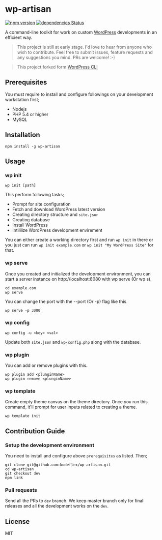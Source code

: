 # wp-artisan

[![npm version](https://badge.fury.io/js/wp-artisan.svg)](https://badge.fury.io/js/wp-artisan) [![dependencies Status](https://david-dm.org/kodeflex/wp-artisan/status.svg)](https://david-dm.org/kodeflex/wp-artisan)

A command-line toolkit for work on custom [WordPress](http://wordpress.org/) developments in an efficient way.

> This project is still at early stage.
> I'd love to hear from anyone who wish to contribute. Feel free to submit issues, feature requests and any suggestions you mind. PRs are welcome! :-)

> This project forked form [WordPress CLI](https://github.com/thinkholic/wordpress-cli/)

## Prerequisites

You must require to install and configure followings on your development workstation first;
* Nodejs
* PHP 5.4 or higher
* MySQL

## Installation

```
npm install -g wp-artisan
```

## Usage

### wp init

```
wp init [path]
```

This perform following tasks;

* Prompt for site configuration
* Fetch and download WordPress latest version
* Creating directory structure and `site.json`
* Creating database
* Install WordPress
* Intililize WordPress development envirement

You can either create a working directory first and run `wp init` in there or you just can run `wp init example.com` or `wp init "My WordPress Site"` for that.

### wp serve

Once you created and initialized the development environment, you can start a server instance on http://localhost:8080 with wp serve (Or wp s).

```
cd example.com
wp serve
```

You can change the port with the --port (Or -p) flag like this.

```
wp serve -p 3000
```

### wp config

```
wp config -u <key> <val>
```

Update both `site.json` and `wp-config.php` along with the database.

### wp plugin

You can add or remove plugins with this.

```
wp plugin add <plunginName>
wp plugin remove <plunginName>
```

### wp template

Create empty theme canvas on the theme directory. Once you run this command, it'll prompt for user inputs related to creating a theme.

```
wp template init
```

## Contribution Guide

### Setup the development environment

You need to install and configure above `prerequisites` as listed.
Then;

```
git clone git@github.com:kodeflex/wp-artisan.git
cd wp-artisan
git checkout dev
npm link
```

### Pull requests

Send all the PRs to `dev` branch. We keep master branch only for final releases and all the development works on the `dev`.

## License

MIT
